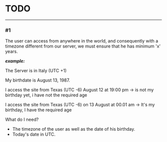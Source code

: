 # TODO
----------------------

### #1
The user can access from anywhere in the world, and consequently with a timezone different from our server,
we must ensure that he has minimum 'x' years.

***example:***

The Server is in Italy (UTC +1)

My birthdate is August 13, 1987.

I access the site from Texas (UTC -6) August 12 at 19:00 pm -> is not my birthday yet, i have not the required age

I access the site from Texas (UTC -6) on 13 August at 00.01 am -> It's my birthday, I have the required age

What do I need?

* The timezone of the user as well as the date of his birthday.
* Today's date in UTC.








